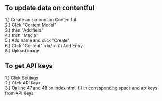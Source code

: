 ## To update data on contentful 
1.) Create an account on Contentful <br/>
2.) Click "Content Model" <br />
3.) then "Add field" <br />
4.) then "Media" <br />
5.) Add name and click "Create" <br />
6.) Click "Content" <br/ >
7.) Add Entry <br/>
8.) Upload image <br/>

## To get API keys
1.) Click Settings <br/>
2.) Click API Keys <br/>
3.) On line 47 and 48 on index.html, fill in corresponding space and api keys from API Keys <br/>
